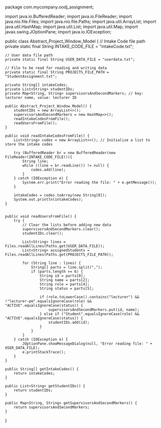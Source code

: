 package com.mycompany.oodj_assignment;

import java.io.BufferedReader;
import java.io.FileReader;
import java.nio.file.Files;
import java.nio.file.Paths;
import java.util.ArrayList;
import java.util.HashMap;
import java.util.List;
import java.util.Map;
import javax.swing.JOptionPane;
import java.io.IOException;

public class Abstract_Project_Window_Model {
    // Intake Code file path
    private static final String INTAKE_CODE_FILE = "intakeCode.txt";

    // User data file path
    private static final String USER_DATA_FILE = "userdata.txt";

    // File to be read for reading and writing data
    private static final String PROJECTS_FILE_PATH = "StudentAssignment.txt";

    private String[] intakeCodes;
    private List<String> studentIDs;
    private Map<String, String> supervisorsAndSecondMarkers; // key: lecturer name, value: lecturer ID

    public Abstract_Project_Window_Model() {
        studentIDs = new ArrayList<>();
        supervisorsAndSecondMarkers = new HashMap<>();
        readIntakeCodesFromFile();
        readUsersFromFile();
    }

    public void readIntakeCodesFromFile() {
        List<String> codes = new ArrayList<>(); // Initialize a list to store the intake codes

        try (BufferedReader br = new BufferedReader(new FileReader(INTAKE_CODE_FILE))){
            String line;
            while ((line = br.readLine()) != null) {
                codes.add(line);
            }
        } catch (IOException e) {
            System.err.print("Error reading the file: " + e.getMessage());
        }

        intakeCodes = codes.toArray(new String[0]);
        System.out.println(intakeCodes);
    }


    public void readUsersFromFile() {
        try {
            // Clear the lists before adding new data
            supervisorsAndSecondMarkers.clear();
            studentIDs.clear();

            List<String> lines = Files.readAllLines(Paths.get(USER_DATA_FILE));
            List<String> assignedStudents = Files.readAllLines(Paths.get(PROJECTS_FILE_PATH));

            for (String line : lines) {
                String[] parts = line.split(",");
                if (parts.length >= 6) {
                    String id = parts[0];
                    String name = parts[2];
                    String role = parts[4];
                    String status = parts[5];

                    if (role.toLowerCase().contains("lecturer") && !"lecturer-pm".equalsIgnoreCase(role) && "ACTIVE".equalsIgnoreCase(status)) {
                        supervisorsAndSecondMarkers.put(id, name);
                    } else if ("Student".equalsIgnoreCase(role) && "ACTIVE".equalsIgnoreCase(status)) {
                        studentIDs.add(id);
                    }
                }
            }
        } catch (IOException e) {
            JOptionPane.showMessageDialog(null, "Error reading file: " + USER_DATA_FILE);
            e.printStackTrace();
        }
    }

    public String[] getIntakeCodes() {
        return intakeCodes;
    }

    public List<String> getStudentIDs() {
        return studentIDs;
    }

    public Map<String, String> getSupervisorsAndSecondMarkers() {
        return supervisorsAndSecondMarkers;
    }
}
